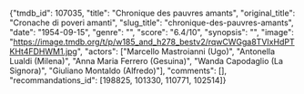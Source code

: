 {"tmdb_id": 107035, "title": "Chronique des pauvres amants", "original_title": "Cronache di poveri amanti", "slug_title": "chronique-des-pauvres-amants", "date": "1954-09-15", "genre": "", "score": "6.4/10", "synopsis": "", "image": "https://image.tmdb.org/t/p/w185_and_h278_bestv2/rqwCWGga8TVIxHdPTKHt4FDHWM1.jpg", "actors": ["Marcello Mastroianni (Ugo)", "Antonella Lualdi (Milena)", "Anna Maria Ferrero (Gesuina)", "Wanda Capodaglio (La Signora)", "Giuliano Montaldo (Alfredo)"], "comments": [], "recommandations_id": [198825, 101330, 110771, 102514]}